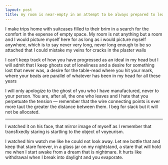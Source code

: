 ```yaml
---
layout: post
title: my room is near-empty in an attempt to be always prepared to leave here
---
```



I make trips home with suitcases filled to their brim in a search for the comfort in the expense of empty space. My room is not anything but a room and I would picture myself here for as long as i would picture myself anywhere, which is to say never very long, never long enough to be so attached that I could mistake my veins for cracks in the plaster walls

I can’t keep track of how you have progressed as an ideal in my head but I will admit that I keep ghosts out of loneliness and a desire for something lost that never was, a desire for the table-read where you hit your mark, where your beats are parallel of whatever has been in my head for all these years 

I will only apologize to the ghost of you who I have manufactured, never to your person. You are, after all, the one who leaves and I hate that you perpetuate the tension — remember that the wire connecting points is ever more taut the greater the distance between them. I beg for slack but it will not be allocated.

***

I watched it on his face, that mirror image of myself as I remember that transfixedly staring is startling to the object of voyeurism.

I watched him watch me like he could not look away. Let me bottle that and keep that stare forever, in a glass jar on my nightstand, a stare that will hold me when I start awake from a dream that is nightmare. It hurts like withdrawal when I break into daylight and you evaporate.
